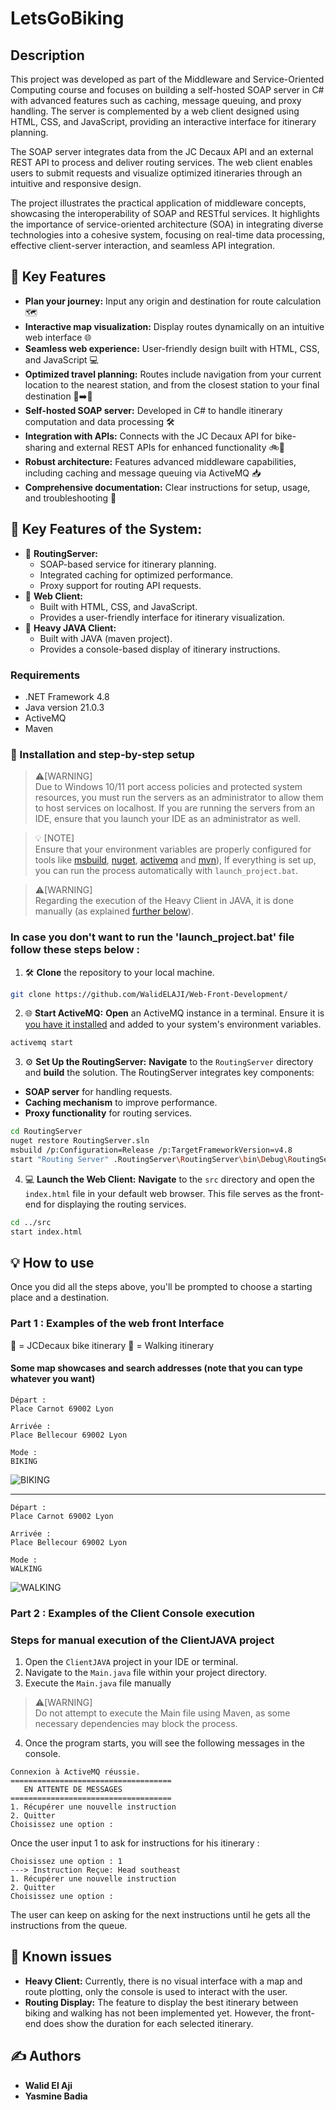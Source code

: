 # LetsGoBiking

## Description
This project was developed as part of the Middleware and Service-Oriented Computing course and focuses on building a self-hosted SOAP server in C# with advanced features such as caching, message queuing, and proxy handling. The server is complemented by a web client designed using HTML, CSS, and JavaScript, providing an interactive interface for itinerary planning.

The SOAP server integrates data from the JC Decaux API and an external REST API to process and deliver routing services. The web client enables users to submit requests and visualize optimized itineraries through an intuitive and responsive design.

The project illustrates the practical application of middleware concepts, showcasing the interoperability of SOAP and RESTful services. It highlights the importance of service-oriented architecture (SOA) in integrating diverse technologies into a cohesive system, focusing on real-time data processing, effective client-server interaction, and seamless API integration.

## 🌟 Key Features
- **Plan your journey:** Input any origin and destination for route calculation 🗺️
- **Interactive map visualization:** Display routes dynamically on an intuitive web interface 🌐
- **Seamless web experience:** User-friendly design built with HTML, CSS, and JavaScript 💻
- **Optimized travel planning:** Routes include navigation from your current location to the nearest station, and from the closest station to your final destination 🚉➡️📍
- **Self-hosted SOAP server:** Developed in C# to handle itinerary computation and data processing 🛠️
- **Integration with APIs:** Connects with the JC Decaux API for bike-sharing and external REST APIs for enhanced functionality 🚲🔗
- **Robust architecture:** Features advanced middleware capabilities, including caching and message queuing via ActiveMQ 📥
- **Comprehensive documentation:** Clear instructions for setup, usage, and troubleshooting 📖

## 🔑 Key Features of the System:
- 🔧 **RoutingServer:**
  - SOAP-based service for itinerary planning.
  - Integrated caching for optimized performance.
  - Proxy support for routing API requests.
- 🌟 **Web Client:**
  - Built with HTML, CSS, and JavaScript.
  - Provides a user-friendly interface for itinerary visualization.
- 🌟 **Heavy JAVA Client:**
  - Built with JAVA (maven project).
  - Provides a console-based display of itinerary instructions.

### Requirements

- .NET Framework 4.8
- Java version 21.0.3
- ActiveMQ
- Maven

### 🚀 Installation and step-by-step setup
>⚠️[WARNING]  
> Due to Windows 10/11 port access policies and protected system resources, you must run the servers as an administrator to allow them to host services on localhost. If you are running the servers from an IDE, ensure that you launch your IDE as an administrator as well.
  
> 💡 [NOTE]  
> Ensure that your environment variables are properly configured for tools like [msbuild](https://visualstudio.microsoft.com/downloads/?cid=learn-onpage-download-cta#build-tools-for-visual-studio-2022), [nuget](https://www.nuget.org/downloads), [activemq](https://activemq.apache.org/components/classic/download/) and [mvn](https://maven.apache.org/download.cgi)), If everything is set up, you can run the process automatically with `launch_project.bat`.

>⚠️[WARNING]    
> Regarding the execution of the Heavy Client in JAVA, it is done manually (as explained [further below](#steps-for-manual-execution-of-the-clientJAVA-project)).


### In case you don't want to run the 'launch_project.bat' file follow these steps below :

1. 🛠️ **Clone** the repository to your local machine.
```bash
git clone https://github.com/WalidELAJI/Web-Front-Development/
```

2. 🌐 **Start ActiveMQ:**
**Open** an ActiveMQ instance in a terminal. Ensure it is [you have it installed](https://activemq.apache.org/components/classic/download/) and added to your system's environment variables.
```bash
activemq start
```

3. ⚙️  **Set Up the RoutingServer:**
**Navigate** to the `RoutingServer` directory and **build** the solution. The RoutingServer integrates key components:
  - **SOAP server** for handling requests.
  - **Caching mechanism** to improve performance.
  - **Proxy functionality** for routing services.
```bash
cd RoutingServer
nuget restore RoutingServer.sln
msbuild /p:Configuration=Release /p:TargetFrameworkVersion=v4.8
start "Routing Server" .RoutingServer\RoutingServer\bin\Debug\RoutingServer.exe
```

4. 💻 **Launch the Web Client:**
**Navigate** to the `src` directory and open the `index.html` file in your default web browser. This file serves as the front-end for displaying the routing services.
```bash
cd ../src
start index.html
```



## 💡 How to use

Once you did all the steps above, you'll be prompted to choose a starting place and a destination.

### Part 1 : Examples of the web front Interface

🔵 = JCDecaux bike itinerary
🔴 = Walking itinerary

#### Some map showcases and search addresses (note that you can type whatever you want)

```
Départ :
Place Carnot 69002 Lyon

Arrivée :
Place Bellecour 69002 Lyon

Mode :
BIKING
```

![BIKING](https://github.com/user-attachments/assets/644f9360-fb27-499d-816c-efbe985c6c0f)

---

```
Départ :
Place Carnot 69002 Lyon

Arrivée :
Place Bellecour 69002 Lyon

Mode :
WALKING
```

![WALKING](https://github.com/user-attachments/assets/2c4fbd1c-bb0a-4a0f-bae2-5900113d3d38)


### Part 2 : Examples of the Client Console execution

### Steps for manual execution of the ClientJAVA project

1. Open the `ClientJAVA` project in your IDE or terminal.
2. Navigate to the `Main.java` file within your project directory.
3. Execute the `Main.java` file manually
>⚠️[WARNING]    
> Do not attempt to execute the Main file using Maven, as some necessary dependencies may block the process.
4. Once the program starts, you will see the following messages in the console.

```
Connexion à ActiveMQ réussie.
====================================
   EN ATTENTE DE MESSAGES           
====================================
1. Récupérer une nouvelle instruction
2. Quitter
Choisissez une option : 

```
Once the user input 1 to ask for instructions for his itinerary :  
```
Choisissez une option : 1
---> Instruction Reçue: Head southeast
1. Récupérer une nouvelle instruction
2. Quitter
Choisissez une option :

```
The user can keep on asking for the next instructions until he gets all the instructions from the queue. 


## 🐛 Known issues

- **Heavy Client:** Currently, there is no visual interface with a map and route plotting, only the console is used to interact with the user. 
- **Routing Display:** The feature to display the best itinerary between biking and walking has not been implemented yet. However, the front-end does show the duration for each selected itinerary.


## ✍️ Authors

- **Walid El Aji** 
- **Yasmine Badia** 



